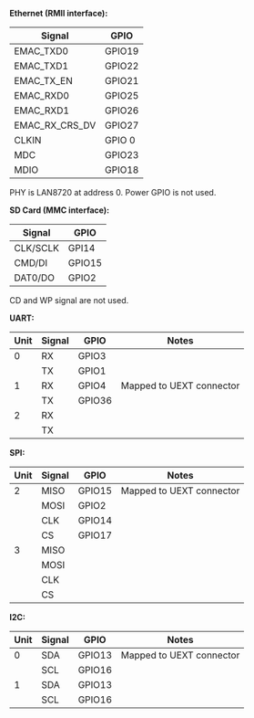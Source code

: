 
**Ethernet (RMII interface):**

| Signal | GPIO |
|--------|------|
| EMAC_TXD0 | GPIO19 |
| EMAC_TXD1 | GPIO22 |
| EMAC_TX_EN | GPIO21 |
| EMAC_RXD0 | GPIO25 |
| EMAC_RXD1 | GPIO26 |
| EMAC_RX_CRS_DV | GPIO27 |
| CLKIN | GPIO 0 |
| MDC | GPIO23 |
| MDIO | GPIO18 |

PHY is LAN8720 at address 0. Power GPIO is not used.

**SD Card (MMC interface):**

| Signal | GPIO |
|--------|------|
| CLK/SCLK | GPI14 |
| CMD/DI | GPIO15 |
| DAT0/DO | GPIO2 |

CD and WP signal are not used.

**UART:**

| Unit | Signal | GPIO   | Notes |
|------|--------|--------|-------|
| 0    | RX     | GPIO3  | |
|      | TX     | GPIO1  | |
| 1    | RX     | GPIO4  | Mapped to UEXT connector |
|      | TX     | GPIO36 | |
| 2    | RX     | | |
|      | TX     | | |

**SPI:**

| Unit | Signal | GPIO   | Notes |
|------|--------|--------|-------|
| 2    | MISO   | GPIO15 | Mapped to UEXT connector |
|      | MOSI   | GPIO2  | |
|      | CLK    | GPIO14 | |
|      | CS     | GPIO17 | |
| 3    | MISO   | | |
|      | MOSI   | | |
|      | CLK    | | |
|      | CS     | | |

**I2C:**

| Unit | Signal | GPIO   | Notes |
|------|--------|--------|-------|
| 0    | SDA    | GPIO13 | Mapped to UEXT connector |
|      | SCL    | GPIO16 | |
| 1    | SDA    | GPIO13 | |
|      | SCL    | GPIO16 | |
